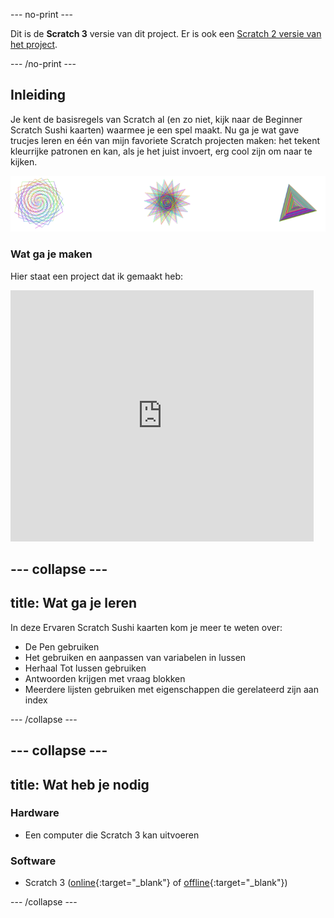 --- no-print ---

Dit is de **Scratch 3** versie van dit project. Er is ook een [Scratch 2 versie van het project](https://projects.raspberrypi.org/nl-NL/projects/cd-intermediate-scratch-sushi-scratch2).

--- /no-print ---

## Inleiding

Je kent de basisregels van Scratch al (en zo niet, kijk naar de Beginner Scratch Sushi kaarten) waarmee je een spel maakt. Nu ga je wat gave trucjes leren en één van mijn favoriete Scratch projecten maken: het tekent kleurrijke patronen en kan, als je het juist invoert, erg cool zijn om naar te kijken.

![](images/pen1.png)

### Wat ga je maken

Hier staat een project dat ik gemaakt heb:

<div class="scratch-preview">
  <iframe allowtransparency="true" width="485" height="402" src="https://scratch.mit.edu/projects/embed/205355399/?autostart=false" frameborder="0"></iframe>
</div>

--- collapse ---
---
title: Wat ga je leren
---

In deze Ervaren Scratch Sushi kaarten kom je meer te weten over:

+ De Pen gebruiken
+ Het gebruiken en aanpassen van variabelen in lussen
+ Herhaal Tot lussen gebruiken
+ Antwoorden krijgen met vraag blokken
+ Meerdere lijsten gebruiken met eigenschappen die gerelateerd zijn aan index

--- /collapse ---

--- collapse ---
---
title: Wat heb je nodig
---

### Hardware

+ Een computer die Scratch 3 kan uitvoeren

### Software

+ Scratch 3 ([online](https://scratch.mit.edu/projects/editor/){:target="_blank"} of [offline](https://scratch.mit.edu/download/){:target="_blank"})

--- /collapse ---